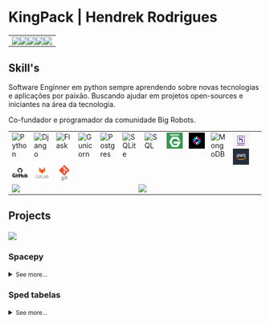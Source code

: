 <h1>KingPack | Hendrek Rodrigues</h1>

<table>
    <tr>
        <td colspan="1">
            <a href="https://komarev.com/ghpvc/?username=kingpack&style=flat&color=blueviolet">
                <img align="left" src="https://komarev.com/ghpvc/?username=kingpack&style=flat&color=blueviolet" />
            </a>
            <a href="mailto:hendrek.ro@gmail.com">
                <img align="left" src="https://img.shields.io/badge/Gmail-D14836?style=flat&logo=gmail&logoColor=white" />
            </a>
            <a href="https://www.linkedin.com/in/hendrek/">
                <img align="left" src="https://img.shields.io/badge/-LinkedIn-%230077B5?style=flat&logo=linkedin&logoColor=white" />
            </a>
            <a href="https://t.me/Hendrekx">
                <img align="left" src="https://img.shields.io/badge/-Telegram-%230077B5?style=flat&logo=telegram&logoColor=white" />
            </a>
            <a href="https://github.com/KingPack">
                <img align="left" src="https://img.shields.io/badge/-GitHub-%230077B5?style=flat&logo=github&logoColor=white&color=black" />
            </a>
        </td>
    </tr>
</table>

<h2>Skill's</h2>

<p>Software Enginner em python sempre aprendendo sobre novas tecnologias e aplicações por paixão. Buscando ajudar em projetos open-sources e iniciantes na área da tecnologia.</p>

<p>Co-fundador e programador da comunidade Big Robots.</p>

<table>
<tr>
    <td  colspan="2">
        <a  href="https://github.com/KingPack">
            <img  align="left"  style="padding-right: 12px" alt="Python"  width="32px"  src="https://seeklogo.com/images/P/python-logo-C50EED1930-seeklogo.com.png"  />
            <img  align="left"  style="padding-right: 12px" alt="Django"  width="32px"  src="https://seeklogo.com/images/D/django-logo-4C5ECF7036-seeklogo.com.png"  />
            <img  align="left"  style="padding-right: 12px" alt="Flask"  width="32px"  src="https://www.pngkey.com/png/detail/98-985032_flask-logo-flask-python-icon.png"  />
            <img  align="left"  style="padding-right: 12px" alt="Gunicorn"  width="32px"  src="https://seeklogo.com/images/G/gunicorn-logo-C8172DD072-seeklogo.com.png"  />
            <img  align="left"  style="padding-right: 12px" alt="Postgres"  width="32px"  src="https://seeklogo.com/images/P/postgresql-logo-5309879B58-seeklogo.com.png"  />
            <img  align="left"  style="padding-right: 12px" alt="SQLite"  width="32px"  src="https://seeklogo.com/images/S/sqlite-logo-5E9F462E6A-seeklogo.com.png"  />
            <img  align="left"  style="padding-right: 12px" alt="SQL"  width="32px"  src="https://www.lansweeper.com/wp-content/uploads/2018/05/ASSET-SOFTWARE-SQL-DATABASE.png"  />
            <img  align="left"  style="padding-right: 12px" alt="NGINX"  width="32px"  src="https://raw.githubusercontent.com/KingPack/KingPack/doc/imgs/nginx_logo.png"  />
            <img  align="left"  style="padding-right: 12px" alt="JWT"  width="32px"  src="https://raw.githubusercontent.com/KingPack/KingPack/doc/imgs/jwt_logo.png"  />
            <img  align="left"  style="padding-right: 12px" alt="MongoDB"  width="32px"  src="https://cdn.iconscout.com/icon/free/png-512/mongodb-5-1175140.png"  />
            <img  align="left"  style="padding-right: 12px" alt="Heroku"  width="32px"  src="https://raw.githubusercontent.com/KingPack/KingPack/doc/imgs/heroku_logo.jpg"  />
            <img  align="left"  style="padding-right: 12px" alt="AWS"  width="32px"  src="https://raw.githubusercontent.com/KingPack/KingPack/doc/imgs/aws_logo.jpg"  />
            <img  align="left"  style="padding-right: 12px" alt="GitHub"  width="32px"  src="https://raw.githubusercontent.com/KingPack/KingPack/doc/imgs/github_logo.png"  />
            <img  align="left"  style="padding-right: 12px" alt="GitLab"  width="32px"  src="https://raw.githubusercontent.com/KingPack/KingPack/doc/imgs/gitlab_logo.png"  />
            <img  align="left"  style="padding-right: 12px" alt="Git"  width="32px"  src="https://raw.githubusercontent.com/KingPack/KingPack/doc/imgs/git_logo.png"  />
        </a>
    </td>
</tr>
<tr>
    <td>
        <a  href="https://github.com/KingPack">
            <img  align="center"  src="https://github-readme-stats.vercel.app/api?username=KingPack&show_icons=true&theme=dracula&include_all_commits=true&count_private=true"  />
        </a>
    </td>
    <td>
        <a href="https://github.com/KingPack">
            <img  align="center"  src="https://github-readme-stats.vercel.app/api/top-langs/?username=kingpack&layout=compact&theme=dracula&hide=html"  />
        </a>
    </td>
</tr>
</table>

<h2>Projects </h2>

<a href="https://i.pinimg.com/originals/22/65/e7/2265e78ef201ac711e275a5508f07491.gif">
    <img  align="center"  src="https://steamuserimages-a.akamaihd.net/ugc/879748616164108107/8F44EE6DAFB4F4E2469AA4947059A09E1A78E93C/?imw=5000&imh=5000&ima=fit&impolicy=Letterbox&imcolor=%23000000&letterbox=false" />
</a>

<br>

<p> </p>

<h3>Spacepy</h3>

<details>
<summary><small>See more...</small></summary>

<h4>Info</h4>

<p>Este é um desafio de programação back-end que consiste na replicação da API Space Flight News.</p>
<p>O desafio consiste em criar um servidor web que receba requisições HTTP e responda como a API Space Flight News.</p>
    
<table>
    <tr>
        <td colspan="1">
            <a href="https://github.com/KingPack/spacepy">
                <img  align="left"  style="padding-right: 5px" src="https://img.shields.io/github/stars/KingPack/spacepy"  />
                <img  align="left"  style="padding-right: 5px" src="https://img.shields.io/github/forks/KingPack/spacepy"  />
                <img  align="left"  style="padding-right: 5px" src="https://img.shields.io/github/issues/KingPack/spacepy"  />
                <img  align="left"  style="padding-right: 5px" src="https://img.shields.io/github/license/KingPack/spacepy"  />
            </a>
        </td>
    </tr>
</table>

<h4>Technology</h4>

<table>
    <tr>
        <td colspan="1">
            <a href="https://github.com/KingPack/spacepy">
                <img  align="left"  style="padding-right: 30px" alt="Python"  width="45px"  src="https://seeklogo.com/images/P/python-logo-C50EED1930-seeklogo.com.png"/>
                <img  align="left"  style="padding-right: 30px" alt="Flask"  width="45px"  src="https://raw.githubusercontent.com/KingPack/KingPack/doc/imgs/flask_logo.png"  />
                <img  align="left"  style="padding-right: 30px" alt="Postgres" width="45px"  src="https://raw.githubusercontent.com/KingPack/KingPack/doc/imgs/postgres_logo.jpeg"  />
                <img  align="left"  style="padding-right: 30px" alt="Nginx"  width="45px"  src="https://raw.githubusercontent.com/KingPack/KingPack/doc/imgs/nginx_logo.png"  />
                <img  align="left"  style="padding-right: 30px" alt="Gunicorn"  width="45px"  src="https://raw.githubusercontent.com/KingPack/KingPack/doc/imgs/gunicorn_logo.png"  />
                <img  align="left"  style="padding-right: 30px" alt="Docker"  width="45px"  src="https://raw.githubusercontent.com/KingPack/KingPack/doc/imgs/docker_logo.png"  />
                <img  align="left"  style="padding-right: 30px" alt="Marshmallow"  width="45px"  src="https://raw.githubusercontent.com/KingPack/KingPack/doc/imgs/marshmallor_logo.jpeg"  />
                <img  align="left"  style="padding-right: 30px" alt="SQLAlchemy"  width="45px"  src="https://raw.githubusercontent.com/KingPack/KingPack/doc/imgs/sqlalchemy_logo.jpg" />
            </a>
        </td>
    </tr>
</table>

</details>

<h3>Sped tabelas</h3>
<details>
<summary><small>See more...</small></summary>
